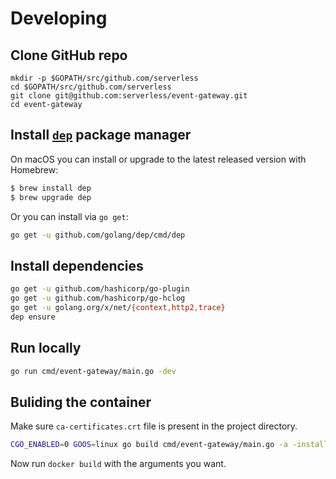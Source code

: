 # Developing

## Clone GitHub repo

```
mkdir -p $GOPATH/src/github.com/serverless
cd $GOPATH/src/github.com/serverless
git clone git@github.com:serverless/event-gateway.git
cd event-gateway
```

## Install [`dep`](https://github.com/golang/dep) package manager

On macOS you can install or upgrade to the latest released version with Homebrew:

```sh
$ brew install dep
$ brew upgrade dep
```

Or you can install via `go get`:

```sh
go get -u github.com/golang/dep/cmd/dep
```

## Install dependencies

```sh
go get -u github.com/hashicorp/go-plugin
go get -u github.com/hashicorp/go-hclog
go get -u golang.org/x/net/{context,http2,trace}
dep ensure
```

## Run locally

```sh
go run cmd/event-gateway/main.go -dev
```

## Buliding the container
Make sure `ca-certificates.crt` file is present in the project directory.
```sh
CGO_ENABLED=0 GOOS=linux go build cmd/event-gateway/main.go -a -installsuffix cgo -o main .
```
Now run `docker build` with the arguments you want.
